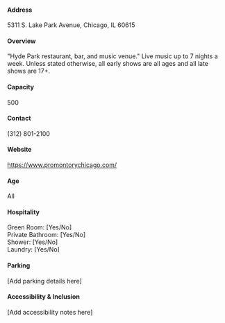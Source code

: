 #### Address

5311 S. Lake Park Avenue, Chicago, IL 60615

#### Overview

"Hyde Park restaurant, bar, and music venue." Live music up to 7 nights a week. Unless stated otherwise, all early shows are all ages and all late shows are 17+.

#### Capacity

500

#### Contact

(312) 801-2100

#### Website

https://www.promontorychicago.com/

#### Age

All

#### Hospitality

Green Room: [Yes/No]  
Private Bathroom: [Yes/No]  
Shower: [Yes/No]  
Laundry: [Yes/No]

#### Parking

[Add parking details here]

#### Accessibility & Inclusion

[Add accessibility notes here]
